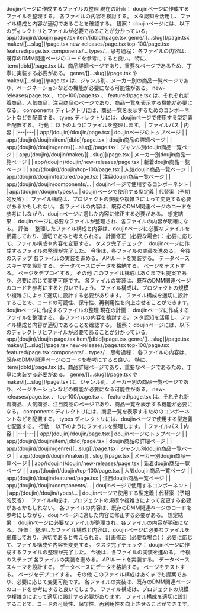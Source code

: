 doujinページに作成するファイルの整理
現在の計画：
doujinページに作成するファイルを整理する。
各ファイルの内容を検討する。
メタ認知を活用し、ファイル構成と内容が適切であることを確認する。
観察：
doujinページには、以下のディレクトリとファイルが必要であることが分かっている。
app/(doujin)/doujin
page.tsx
item/[dbId]/page.tsx
genre/[[...slug]]/page.tsx
maker/[[...slug]]/page.tsx
new-releases/page.tsx
top-100/page.tsx
featured/page.tsx
components/...
types/...
思考過程：
各ファイルの内容は、既存のDMM関連ページのコードを参考にすると良い。
特に、 item/[dbId]/page.tsx は、商品詳細ページであり、重要なページであるため、丁寧に実装する必要がある。
genre/[[...slug]]/page.tsx や maker/[[...slug]]/page.tsx は、ジャンル別、メーカー別の商品一覧ページであり、ページネーションなどの機能が必要になる可能性がある。
new-releases/page.tsx 、 top-100/page.tsx 、 featured/page.tsx は、それぞれ新着商品、人気商品、注目商品のページであり、商品一覧を表示する機能が必要になる。
components ディレクトリには、商品一覧を表示するためのコンポーネントなどを配置する。
types ディレクトリには、doujinページで使用する型定義を配置する。
行動：
以下のようにファイルを整理します。
| ファイルパス | 内容 |
|---|---|
| app/(doujin)/doujin/page.tsx | doujinページのトップページ |
| app/(doujin)/doujin/item/[dbId]/page.tsx | doujin商品の詳細ページ |
| app/(doujin)/doujin/genre/[[...slug]]/page.tsx | ジャンル別doujin商品一覧ページ |
| app/(doujin)/doujin/maker/[[...slug]]/page.tsx | メーカー別doujin商品一覧ページ |
| app/(doujin)/doujin/new-releases/page.tsx | 新着doujin商品一覧ページ |
| app/(doujin)/doujin/top-100/page.tsx | 人気doujin商品一覧ページ |
| app/(doujin)/doujin/featured/page.tsx | 注目doujin商品一覧ページ |
| app/(doujin)/doujin/components/... | doujinページで使用するコンポーネント |
| app/(doujin)/doujin/types/... | doujinページで使用する型定義 |
代替案（予期的反省）：
ファイル構成は、プロジェクトの規模や複雑さによって変更する必要があるかもしれない。
各ファイルの内容は、既存のDMM関連ページのコードを参考にしながら、doujinページに適した内容に修正する必要がある。
想定結果：
doujinページに必要なファイルが整理され、各ファイルの内容が明確になる。
評価：
整理したファイル構成と内容は、doujinページに必要なファイルを網羅しており、適切であると考えられる。
計画修正（必要な場合）：
必要に応じて、ファイル構成や内容を変更する。
タスク完了チェック：
doujinページに作成するファイルの整理が完了した。
今後は、各ファイルの実装を進める。
今後のステップ
各ファイルの実装を進める。
APIルートを実装する。
データベーススキーマを設計する。
データベースにデータを格納する。
ページをテストする。
ページをデプロイする。
その他
このファイル構成はあくまでも提案であり、必要に応じて変更可能です。
各ファイルの実装は、既存のDMM関連ページのコードを参考にすると良いでしょう。
<BEST PRACTICE>
ファイル構成は、プロジェクトの規模や複雑さによって適切に設計する必要があります。
ファイル構成を適切に設計することで、コードの可読性、保守性、再利用性を向上させることができます。doujinページに作成するファイルの整理
現在の計画：
doujinページに作成するファイルを整理する。
各ファイルの内容を検討する。
メタ認知を活用し、ファイル構成と内容が適切であることを確認する。
観察：
doujinページには、以下のディレクトリとファイルが必要であることが分かっている。
app/(doujin)/doujin
page.tsx
item/[dbId]/page.tsx
genre/[[...slug]]/page.tsx
maker/[[...slug]]/page.tsx
new-releases/page.tsx
top-100/page.tsx
featured/page.tsx
components/...
types/...
思考過程：
各ファイルの内容は、既存のDMM関連ページのコードを参考にすると良い。
特に、 item/[dbId]/page.tsx は、商品詳細ページであり、重要なページであるため、丁寧に実装する必要がある。
genre/[[...slug]]/page.tsx や maker/[[...slug]]/page.tsx は、ジャンル別、メーカー別の商品一覧ページであり、ページネーションなどの機能が必要になる可能性がある。
new-releases/page.tsx 、 top-100/page.tsx 、 featured/page.tsx は、それぞれ新着商品、人気商品、注目商品のページであり、商品一覧を表示する機能が必要になる。
components ディレクトリには、商品一覧を表示するためのコンポーネントなどを配置する。
types ディレクトリには、doujinページで使用する型定義を配置する。
行動：
以下のようにファイルを整理します。
| ファイルパス | 内容 |
|---|---|
| app/(doujin)/doujin/page.tsx | doujinページのトップページ |
| app/(doujin)/doujin/item/[dbId]/page.tsx | doujin商品の詳細ページ |
| app/(doujin)/doujin/genre/[[...slug]]/page.tsx | ジャンル別doujin商品一覧ページ |
| app/(doujin)/doujin/maker/[[...slug]]/page.tsx | メーカー別doujin商品一覧ページ |
| app/(doujin)/doujin/new-releases/page.tsx | 新着doujin商品一覧ページ |
| app/(doujin)/doujin/top-100/page.tsx | 人気doujin商品一覧ページ |
| app/(doujin)/doujin/featured/page.tsx | 注目doujin商品一覧ページ |
| app/(doujin)/doujin/components/... | doujinページで使用するコンポーネント |
| app/(doujin)/doujin/types/... | doujinページで使用する型定義 |
代替案（予期的反省）：
ファイル構成は、プロジェクトの規模や複雑さによって変更する必要があるかもしれない。
各ファイルの内容は、既存のDMM関連ページのコードを参考にしながら、doujinページに適した内容に修正する必要がある。
想定結果：
doujinページに必要なファイルが整理され、各ファイルの内容が明確になる。
評価：
整理したファイル構成と内容は、doujinページに必要なファイルを網羅しており、適切であると考えられる。
計画修正（必要な場合）：
必要に応じて、ファイル構成や内容を変更する。
タスク完了チェック：
doujinページに作成するファイルの整理が完了した。
今後は、各ファイルの実装を進める。
今後のステップ
各ファイルの実装を進める。
APIルートを実装する。
データベーススキーマを設計する。
データベースにデータを格納する。
ページをテストする。
ページをデプロイする。
その他
このファイル構成はあくまでも提案であり、必要に応じて変更可能です。
各ファイルの実装は、既存のDMM関連ページのコードを参考にすると良いでしょう。
<BEST PRACTICE>
ファイル構成は、プロジェクトの規模や複雑さによって適切に設計する必要があります。
ファイル構成を適切に設計することで、コードの可読性、保守性、再利用性を向上させることができます。